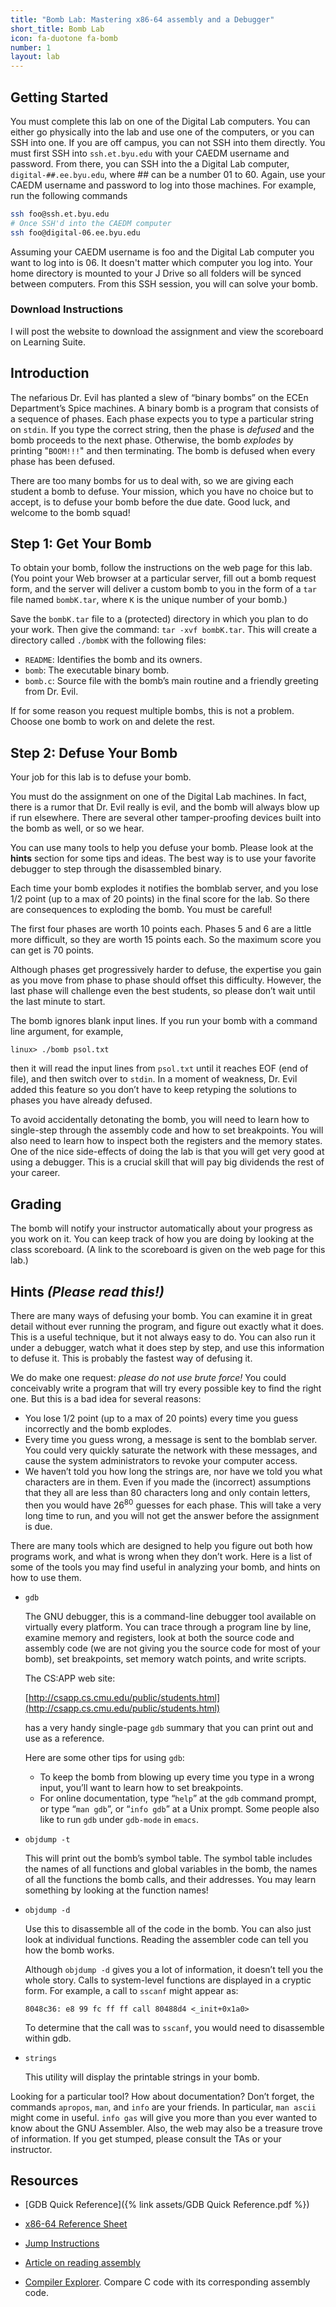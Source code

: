 ```yaml
---
title: "Bomb Lab: Mastering x86-64 assembly and a Debugger"
short_title: Bomb Lab
icon: fa-duotone fa-bomb
number: 1
layout: lab
---
```


## Getting Started

You must complete this lab on one of the Digital Lab computers. You can either go physically into the lab and use one of the computers, or you can SSH into one. If you are off campus, you can not SSH into them directly. You must first SSH into `ssh.et.byu.edu` with your CAEDM username and password. From there, you can SSH into the a Digital Lab computer, `digital-##.ee.byu.edu`, where ## can be a number 01 to 60. Again, use your CAEDM username and password to log into those machines. For example, run the following commands

```bash
ssh foo@ssh.et.byu.edu
# Once SSH'd into the CAEDM computer
ssh foo@digital-06.ee.byu.edu
```

Assuming your CAEDM username is foo and the Digital Lab computer you want to log into is 06. It doesn't matter which computer you log into. Your home directory is mounted to your J Drive so all folders will be synced between computers. From this SSH session, you will can solve your bomb.


### Download Instructions
I will post the website to download the assignment and view the scoreboard on Learning Suite.


## Introduction
The nefarious Dr. Evil has planted a slew of “binary bombs” on the ECEn Department’s Spice machines. A binary bomb is a program that consists of a sequence of phases. Each phase expects you to type a particular string on `stdin`. If you type the correct string, then the phase is *defused* and the bomb proceeds to the next phase. Otherwise, the bomb *explodes* by printing "`BOOM!!!`" and then terminating. The bomb is defused when every phase has been defused.

There are too many bombs for us to deal with, so we are giving each student a bomb to defuse. Your mission, which you have no choice but to accept, is to defuse your bomb before the due date. Good luck, and welcome to the bomb squad!

## Step 1: Get Your Bomb
To obtain your bomb, follow the instructions on the web page for this lab. (You point your Web browser at a particular server, fill out a bomb request form, and the server will deliver a custom bomb to you in the form of a `tar` file named `bombK.tar`, where `K` is the unique number of your bomb.)

Save the `bombK.tar` file to a (protected) directory in which you plan to do your work. Then give the
command: `tar -xvf bombK.tar`. This will create a directory called `./bombK` with the following files:
- `README`: Identifies the bomb and its owners.
- `bomb`: The executable binary bomb.
- `bomb.c`: Source file with the bomb’s main routine and a friendly greeting from Dr. Evil.

If for some reason you request multiple bombs, this is not a problem. Choose one bomb to work on and delete the rest.

## Step 2: Defuse Your Bomb
Your job for this lab is to defuse your bomb.

You must do the assignment on one of the Digital Lab machines. In fact, there is a rumor that Dr. Evil really is evil, and the bomb will always blow up if run elsewhere. There are several other tamper-proofing devices built into the bomb as well, or so we hear.

You can use many tools to help you defuse your bomb. Please look at the **hints** section for some tips and ideas. The best way is to use your favorite debugger to step through the disassembled binary.

Each time your bomb explodes it notifies the bomblab server, and you lose 1/2 point (up to a max of 20 points) in the final score for the lab. So there are consequences to exploding the bomb. You must be careful!

The first four phases are worth 10 points each. Phases 5 and 6 are a little more difficult, so they are worth 15 points each. So the maximum score you can get is 70 points.

Although phases get progressively harder to defuse, the expertise you gain as you move from phase to phase should offset this difficulty. However, the last phase will challenge even the best students, so please don’t wait until the last minute to start.

The bomb ignores blank input lines. If you run your bomb with a command line argument, for example,
```
linux> ./bomb psol.txt
```
then it will read the input lines from `psol.txt` until it reaches EOF (end of file), and then switch over
to `stdin`. In a moment of weakness, Dr. Evil added this feature so you don’t have to keep retyping the solutions to phases you have already defused.

To avoid accidentally detonating the bomb, you will need to learn how to single-step through the assembly code and how to set breakpoints. You will also need to learn how to inspect both the registers and the memory states. One of the nice side-effects of doing the lab is that you will get very good at using a
debugger. This is a crucial skill that will pay big dividends the rest of your career.

## Grading
The bomb will notify your instructor automatically about your progress as you work on it. You can keep track of how you are doing by looking at the class scoreboard. (A link to the scoreboard is given on the web page for this lab.)

## Hints *(Please read this!)*
There are many ways of defusing your bomb. You can examine it in great detail without ever running the program, and figure out exactly what it does. This is a useful technique, but it not always easy to do. You can also run it under a debugger, watch what it does step by step, and use this information to defuse it. This is probably the fastest way of defusing it.

We do make one request: *please do not use brute force!* You could conceivably write a program that will try every possible key to find the right one. But this is a bad idea for several reasons:
- You lose 1/2 point (up to a max of 20 points) every time you guess incorrectly and the bomb explodes.
- Every time you guess wrong, a message is sent to the bomblab server. You could very quickly saturate the network with these messages, and cause the system administrators to revoke your computer access.
- We haven’t told you how long the strings are, nor have we told you what characters are in them. Even if you made the (incorrect) assumptions that they all are less than 80 characters long and only contain letters, then you would have 26<sup>80</sup> guesses for each phase. This will take a very long time to run, and you will not get the answer before the assignment is due.

There are many tools which are designed to help you figure out both how programs work, and what is wrong when they don’t work. Here is a list of some of the tools you may find useful in analyzing your bomb, and hints on how to use them.

- `gdb`

    The GNU debugger, this is a command-line debugger tool available on virtually every platform. You can trace through a program line by line, examine memory and registers, look at both the source code and assembly code (we are not giving you the source code for most of your bomb), set breakpoints, set memory watch points, and write scripts.
    
    The CS:APP web site:

    [http://csapp.cs.cmu.edu/public/students.html](http://csapp.cs.cmu.edu/public/students.html)

    has a very handy single-page `gdb` summary that you can print out and use as a reference.

    Here are some other tips for using `gdb`:
    - To keep the bomb from blowing up every time you type in a wrong input, you’ll want to learn how to set breakpoints.
    - For online documentation, type “`help`” at the `gdb` command prompt, or type “`man gdb`”, or “`info gdb`” at a Unix prompt. Some people also like to run `gdb` under `gdb-mode` in `emacs`.
  
- `objdump -t`

    This will print out the bomb’s symbol table. The symbol table includes the names of all functions and global variables in the bomb, the names of all the functions the bomb calls, and their addresses. You may learn something by looking at the function names!

- `objdump -d`

    Use this to disassemble all of the code in the bomb. You can also just look at individual functions. Reading the assembler code can tell you how the bomb works.
    
    Although `objdump -d` gives you a lot of information, it doesn’t tell you the whole story. Calls to system-level functions are displayed in a cryptic form. For example, a call to `sscanf` might appear as:
    ```
    8048c36: e8 99 fc ff ff call 80488d4 <_init+0x1a0>
    ```
    To determine that the call was to `sscanf`, you would need to disassemble within gdb.
    
- `strings`

    This utility will display the printable strings in your bomb.

Looking for a particular tool? How about documentation? Don’t forget, the commands `apropos`, `man`, and `info` are your friends. In particular, `man ascii` might come in useful. `info gas` will give you more than you ever wanted to know about the GNU Assembler. Also, the web may also be a treasure trove of information. If you get stumped, please consult the TAs or your instructor.

## Resources

- [GDB Quick Reference]({% link assets/GDB Quick Reference.pdf %})

- [x86-64 Reference Sheet](https://web.stanford.edu/class/cs107/resources/x86-64-reference.pdf)

- [Jump Instructions](https://stackoverflow.com/questions/9617877/assembly-jg-jnle-jl-jnge-after-cmp)

- [Article on reading assembly](https://www.timdbg.com/posts/fakers-guide-to-assembly/)

- [Compiler Explorer](https://godbolt.org). Compare C code with its corresponding assembly code.
